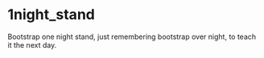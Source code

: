 # 1night_stand
Bootstrap one night stand, just remembering bootstrap over night, to teach it the next day.
